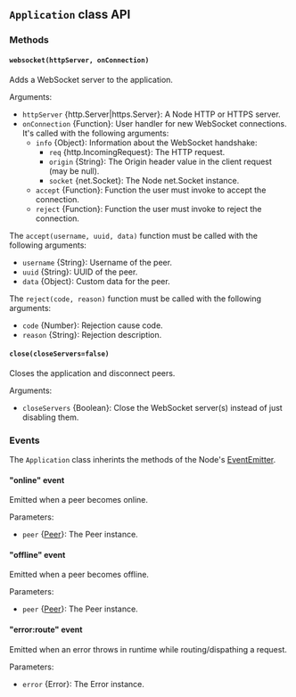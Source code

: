 ## `Application` class API


### Methods


#### `websocket(httpServer, onConnection)`

Adds a WebSocket server to the application.

Arguments:

* `httpServer` {http.Server|https.Server}: A Node HTTP or HTTPS server.
* `onConnection` {Function}: User handler for new WebSocket connections. It's called with the following arguments:
    * `info` {Object}: Information about the WebSocket handshake:
        - `req` {http.IncomingRequest}:  The HTTP request.
        - `origin` {String}: The Origin header value in the client request (may be null).
        - `socket` {net.Socket}: The Node net.Socket instance.
    * `accept` {Function}: Function the user must invoke to accept the connection.
    * `reject` {Function}: Function the user must invoke to reject the connection.

The `accept(username, uuid, data)` function must be called with the following arguments:

* `username` {String}: Username of the peer.
* `uuid` {String}: UUID of the peer.
* `data` {Object}: Custom data for the peer.

The `reject(code, reason)` function must be called with the following arguments:

* `code` {Number}: Rejection cause code.
* `reason` {String}: Rejection description.


#### `close(closeServers=false)`

Closes the application and disconnect peers.

Arguments:

* `closeServers` {Boolean}: Close the WebSocket server(s) instead of just disabling them.


### Events

The `Application` class inherints the methods of the Node's [EventEmitter](http://nodejs.org/api/events.html#events_class_events_eventemitter).


#### "online" event

Emitted when a peer becomes online.

Parameters:

* `peer` {[Peer](Peer.md)}: The Peer instance.


#### "offline" event

Emitted when a peer becomes offline.

Parameters:

* `peer` {[Peer](Peer.md)}: The Peer instance.


#### "error:route" event

Emitted when an error throws in runtime while routing/dispathing a request.

Parameters:

* `error` {Error}: The Error instance.
